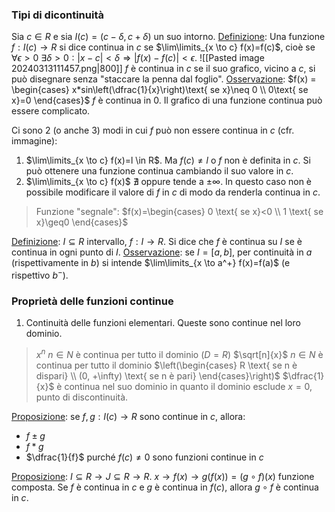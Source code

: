 ### Tipi di dicontinuità
Sia $c \in R$ e sia $I(c)=(c-\delta, c+\delta)$ un suo intorno.
<u>Definizione</u>: Una funzione $f:I(c) \to R$ si dice continua in $c$ se $\lim\limits_{x \to c} f(x)=f(c)$, cioè se $\forall \epsilon>0$ $\exists \delta >0 : |x-c|<\delta \Rightarrow|f(x)-f(c)|<\epsilon$.
![[Pasted image 20240313111457.png|800]]
$f$ è continua in $c$ se il suo grafico, vicino a $c$, si può disegnare senza "staccare la penna dal foglio".
<u>Osservazione</u>: $f(x) = \begin{cases} x*sin\left(\dfrac{1}{x}\right)\text{ se x}\neq 0 \\ 0\text{ se x}=0 \end{cases}$
$f$ è continua in 0. Il grafico di una funzione continua può essere complicato.

Ci sono 2 (o anche 3) modi in cui $f$ può non essere continua in $c$ (cfr. immagine):
1. $\lim\limits_{x \to c} f(x)=l \in R$. Ma $f(c) \neq l$ o $f$ non è definita in $c$. Si può ottenere una funzione continua cambiando il suo valore in $c$.
2. $\lim\limits_{x \to c} f(x)$  $\nexists$ oppure tende a $\pm \infty$. In questo caso non è possibile modificare il valore di $f$ in $c$ di modo da renderla continua in $c$.
> Funzione "segnale": $f(x)=\begin{cases} 0 \text{   se x}<0 \\ 1 \text{   se x}\geq0 \end{cases}$ 

<u>Definizione</u>: $I \subseteq R$ intervallo, $f:I \rightarrow R$. Si dice che $f$ è continua su $I$ se è continua in ogni punto di $I$.
<u>Osservazione</u>: se $I=[a,b]$, per continuità in $a$ (rispettivamente in $b$) si intende $\lim\limits_{x \to a^+} f(x)=f(a)$ (e rispettivo $b^-$).

### Proprietà delle funzioni continue
1. Continuità delle funzioni elementari. Queste sono continue nel loro dominio.
> $x^n$   $n \in N$ è continua per tutto il dominio ($D=R$)
> $\sqrt[n]{x}$  $n \in N$ è continua per tutto il dominio $\left(\begin{cases} R \text{   se n è dispari} \\ (0, +\infty) \text{    se n è pari} \end{cases}\right)$ 
> $\dfrac{1}{x}$ è continua nel suo dominio in quanto il dominio esclude $x=0$, punto di discontinuità.
	
<u>Proposizione</u>: se $f,g:I(c) \rightarrow R$ sono continue in $c$, allora:
- $f \pm g$ 
- $f*g$
- $\dfrac{1}{f}$ purché $f(c) \neq 0$
sono funzioni continue in $c$

<u>Proposizione</u>: $I \subseteq R \rightarrow J \subseteq R \rightarrow R$.
$x \rightarrow f(x) \rightarrow g(f(x))=(g \circ f)(x)$ funzione composta.
Se $f$ è continua in $c$ e $g$ è continua in $f(c)$, allora $g \circ f$ è continua in $c$.